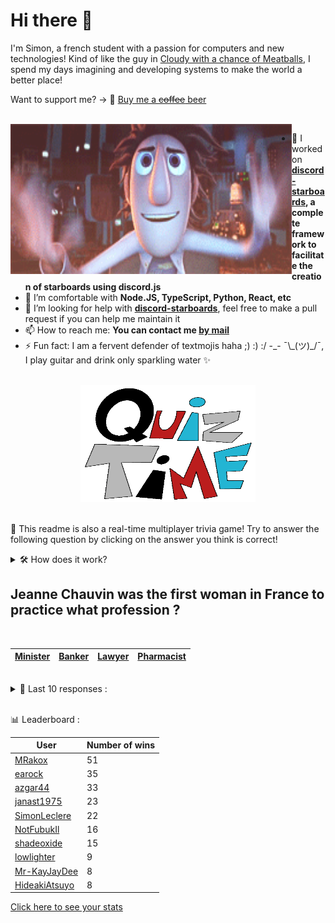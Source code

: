 # Hi there 👋

I'm Simon, a french student with a passion for computers and new technologies!
Kind of like the guy in [Cloudy with a chance of Meatballs](https://www.youtube.com/watch?v=dQw4w9WgXcQ), I spend my days imagining and developing systems to make the world a better place!

Want to support me? -> 🍺 [Buy me a ~~coffee~~ beer](https://www.buymeacoffee.com/SimonLeclere)

<br>

<img width="450" height="240" src="./assets/cloudyWithAChanceOfMeatBalls.gif" align=left>

- 🔭 I worked on **[discord-starboards](https://github.com/SimonLeclere/discord-starboards), a complete framework to facilitate the creation of starboards using discord.js**
- 🌱 I’m comfortable with **Node.JS, TypeScript, Python, React, etc**
- 🤔 I’m looking for help with **[discord-starboards](https://github.com/SimonLeclere/discord-starboards)**, feel free to make a pull request if you can help me maintain it
- 📫 How to reach me: **You can contact me [by mail](mailto:simon-leclere@orange.fr)**
- ⚡ Fun fact: I am a fervent defender of textmojis haha ;) :) :/ -\_- ¯\\\_(ツ)\_/¯, I play guitar and drink only sparkling water ✨

<br>

<center><img width="280" height="187" src="./assets/quizTime.gif"></center>

<br>

🎲 This readme is also a real-time multiplayer trivia game! Try to answer the following question by clicking on the answer you think is correct!
<details>
  <summary>🛠️ How does it work?</summary>
  Each answer is a link to a pre-filled issue. When you press "Submit new issue", it triggers a Github action workflow that compares your answer with the correct answer, finds a new question and updates the readme.md file. Not bad huh?! This whole process only takes about 20 seconds!
</details>

## Jeanne Chauvin was the first woman in France to practice what profession ?

<br>

| [Minister](https://github.com/SimonLeclere/SimonLeclere/issues/new?title=quiz%7C417%7CMinister&body=Just%20click%20'Submit%20new%20issue'.) | [Banker](https://github.com/SimonLeclere/SimonLeclere/issues/new?title=quiz%7C417%7CBanker&body=Just%20click%20'Submit%20new%20issue'.) | [Lawyer](https://github.com/SimonLeclere/SimonLeclere/issues/new?title=quiz%7C417%7CLawyer&body=Just%20click%20'Submit%20new%20issue'.) | [Pharmacist](https://github.com/SimonLeclere/SimonLeclere/issues/new?title=quiz%7C417%7CPharmacist&body=Just%20click%20'Submit%20new%20issue'.) |
| - | - | - | - | 

<br>

<details>
  <summary>📒 Last 10 responses :</summary>

- **SimonLeclere** answered **Microsoft** to `Which company injected significant cash to support OpenSSH ?` (Good answer)
- **SimonLeclere** answered **Billie** to `Which singer nicknamed Lady Day represents American jazz ?` (Good answer)
- **SimonLeclere** answered **Beetle** to `Which honey bee is the product of the hatching of an unfertilized egg ?` (Wrong answer)
- **NotFubukIl** answered **Meringue** to `Which pastry shop is attributed to the Italian confectioner Gasparini ?` (Good answer)
- **NotFubukIl** answered **Elektra** to `Which Daredevil heroine is a professional killer ?` (Good answer)
- **NotFubukIl** answered **5 years** to `After how many years has the successor of Windows XP been marketed ?` (Good answer)
- **NotFubukIl** answered **Life** to `Which version of Coca-Cola is based on the use of stevia ?` (Good answer)
- **NotFubukIl** answered **Belgium** to `Which country is considered the cradle of world pigeon racing ?` (Good answer)
- **NotFubukIl** answered **Heath Ledger** to `Which Michelle Williams ex is the sexy Joker of the movie « The Dark Knight » ?` (Good answer)
- **NotFubukIl** answered **Pear Belle-Hélène** to `Which dessert owes its name to an operetta by Jacques Offenbach ?` (Good answer)

</details>

<br>

📊 Leaderboard :

| User | Number of wins |
|-|-|
| [MRakox](https://github.com/MRakox) | 51 |
| [earock](https://github.com/earock) | 35 |
| [azgar44](https://github.com/azgar44) | 33 |
| [janast1975](https://github.com/janast1975) | 23 |
| [SimonLeclere](https://github.com/SimonLeclere) | 22 |
| [NotFubukIl](https://github.com/NotFubukIl) | 16 |
| [shadeoxide](https://github.com/shadeoxide) | 15 |
| [lowlighter](https://github.com/lowlighter) | 9 |
| [Mr-KayJayDee](https://github.com/Mr-KayJayDee) | 8 |
| [HideakiAtsuyo](https://github.com/HideakiAtsuyo) | 8 |

[Click here to see your stats](https://github.com/SimonLeclere/SimonLeclere/issues/new?title=MyStats&body=Just%20click%20%27Submit%20new%20issue%27.)

